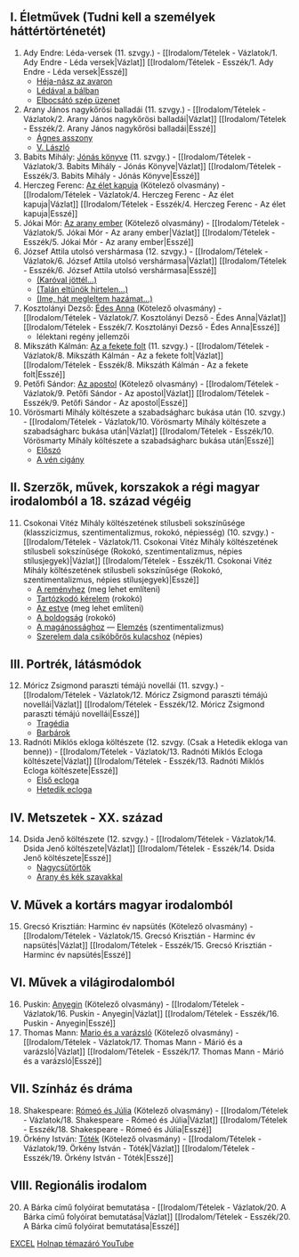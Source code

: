 ## I. Életművek (Tudni kell a személyek háttértörténetét)

1. Ady Endre: Léda-versek (11. szvgy.) - [[Irodalom/Tételek - Vázlatok/1. Ady Endre - Léda versek|Vázlat]] [[Irodalom/Tételek - Esszék/1. Ady Endre - Léda versek|Esszé]]
	- [Héja-nász az avaron](https://www.nkp.hu/tankonyv/irodalom_11_szoveggyujtemeny_nat2020/lecke_04_002?w=Héja-nász%20az%20avaron#section-76993480904)
	- [Lédával a bálban](https://www.nkp.hu/tankonyv/irodalom_11_szoveggyujtemeny_nat2020/lecke_04_002?w=Lédával%20a%20bálban#section-76993480914)
	- [Elbocsátó szép üzenet](https://www.nkp.hu/tankonyv/irodalom_11_szoveggyujtemeny_nat2020/lecke_04_002?w=Elbocsátó%20szép%20üzenet#section-76993480918)
2. Arany János nagykőrösi balladái (11. szvgy.) - [[Irodalom/Tételek - Vázlatok/2. Arany János nagykőrösi balladái|Vázlat]] [[Irodalom/Tételek - Esszék/2. Arany János nagykőrösi balladái|Esszé]]
	- [Ágnes asszony](https://www.nkp.hu/tankonyv/irodalom_11_szoveggyujtemeny_nat2020/lecke_03_001?w=Ágnes%20asszony#section-76921819982)
	- [V. László](https://www.nkp.hu/tankonyv/irodalom_11_szoveggyujtemeny_nat2020/lecke_03_001?w=V.%20László#section-76921819983)
3. Babits Mihály: [Jónás könyve](https://www.nkp.hu/tankonyv/irodalom_11_szoveggyujtemeny_nat2020/lecke_04_003?w=Jónás%20könyve#section-76993530624) (11. szvgy.) - [[Irodalom/Tételek - Vázlatok/3. Babits Mihály - Jónás Könyve|Vázlat]] [[Irodalom/Tételek - Esszék/3. Babits Mihály - Jónás Könyve|Esszé]]
4. Herczeg Ferenc: [Az élet kapuja](https://mek.oszk.hu/02500/02523/02523.htm) (Kötelező olvasmány) - [[Irodalom/Tételek - Vázlatok/4. Herczeg Ferenc - Az élet kapuja|Vázlat]] [[Irodalom/Tételek - Esszék/4. Herczeg Ferenc - Az élet kapuja|Esszé]]
5. Jókai Mór: [Az arany ember](https://mek.oszk.hu/00600/00688/html/index.htm) (Kötelező olvasmány) - [[Irodalom/Tételek - Vázlatok/5. Jókai Mór - Az arany ember|Vázlat]] [[Irodalom/Tételek - Esszék/5. Jókai Mór - Az arany ember|Esszé]]
6. József Attila utolsó vershármasa (12. szvgy.) - [[Irodalom/Tételek - Vázlatok/6. József Attila utolsó vershármasa|Vázlat]] [[Irodalom/Tételek - Esszék/6. József Attila utolsó vershármasa|Esszé]]
	- [(Karóval jöttél...)](https://www.nkp.hu/tankonyv/irodalom_12_szoveggyujtemeny_nat2020/lecke_03_007?w=(Karóval%20jöttél...)#section-93691519300)
	- [(Talán eltünök hirtelen...)](https://www.arcanum.com/hu/online-kiadvanyok/Verstar-verstar-otven-kolto-osszes-verse-2/jozsef-attila-1EE20/versek-1EE25/1937-1FC5C/talan-eltunok-hirtelen-1FDE1/)
	- [(Ime, hát megleltem hazámat...)](https://www.arcanum.com/hu/online-kiadvanyok/Verstar-verstar-otven-kolto-osszes-verse-2/jozsef-attila-1EE20/versek-1EE25/1937-1FC5C/ime-hat-megleltem-hazamat-1FDF2/)
7. Kosztolányi Dezső: [Édes Anna](https://mek.oszk.hu/04700/04772/04772.htm) (Kötelező olvasmány) - [[Irodalom/Tételek - Vázlatok/7. Kosztolányi Dezső - Édes Anna|Vázlat]] [[Irodalom/Tételek - Esszék/7. Kosztolányi Dezső - Édes Anna|Esszé]]
	- lélektani regény jellemzői
8. Mikszáth Kálmán: [Az a fekete folt](https://www.nkp.hu/tankonyv/irodalom_11_szoveggyujtemeny_nat2020/lecke_03_002?w=Az%20a%20fekete%20folt#section-76990868898) (11. szvgy.) - [[Irodalom/Tételek - Vázlatok/8. Mikszáth Kálmán - Az a fekete folt|Vázlat]] [[Irodalom/Tételek - Esszék/8. Mikszáth Kálmán - Az a fekete folt|Esszé]]
9. Petőfi Sándor: [Az apostol](https://www.arcanum.com/hu/online-kiadvanyok/Verstar-verstar-otven-kolto-osszes-verse-2/petofi-sandor-DFB2/1848-F625/az-apostol-F9A0/) (Kötelező olvasmány) - [[Irodalom/Tételek - Vázlatok/9. Petőfi Sándor - Az apostol|Vázlat]] [[Irodalom/Tételek - Esszék/9. Petőfi Sándor - Az apostol|Esszé]]
10. Vörösmarti Mihály költészete a szabadságharc bukása után (10. szvgy.) - [[Irodalom/Tételek - Vázlatok/10. Vörösmarty Mihály költészete a szabadságharc bukása után|Vázlat]] [[Irodalom/Tételek - Esszék/10. Vörösmarty Mihály költészete a szabadságharc bukása után|Esszé]]
	- [Előszó](https://www.nkp.hu/tankonyv/irodalom_10_szoveggyujtemeny_nat2020/lecke_07_001?w=Előszó#section-62731123976)
	- [A vén cigány](https://www.nkp.hu/tankonyv/irodalom_10_szoveggyujtemeny_nat2020/lecke_07_001?w=A%20vén%20cigány#section-62731123977)

## II. Szerzők, művek, korszakok a régi magyar irodalomból a 18. század végéig

11. Csokonai Vitéz Mihály költészetének stílusbeli sokszínűsége (klasszicizmus, szentimentalizmus, rokokó, népiesség) (10. szvgy.) - [[Irodalom/Tételek - Vázlatok/11. Csokonai Vitéz Mihály költészetének stílusbeli sokszínűsége (Rokokó, szentimentalizmus, népies stílusjegyek)|Vázlat]] [[Irodalom/Tételek - Esszék/11. Csokonai Vitéz Mihály költészetének stílusbeli sokszínűsége (Rokokó, szentimentalizmus, népies stílusjegyek)|Esszé]]
	- [A reményhez](https://www.nkp.hu/tankonyv/irodalom_10_szoveggyujtemeny_nat2020/lecke_04_003?w=A%20reményhez#section-62728497260) (meg lehet említeni)
	- [Tartózkodó kérelem](https://www.nkp.hu/tankonyv/irodalom_10_szoveggyujtemeny_nat2020/lecke_04_003?w=Tartózkodó%20kérelem#section-62728497258) (rokokó)
	- [Az estve](https://www.nkp.hu/tankonyv/irodalom_10_szoveggyujtemeny_nat2020/lecke_04_003?w=Az%20estve#section-62727272442) (meg lehet említeni)
	- [A boldogság](https://www.nkp.hu/tankonyv/irodalom_10_szoveggyujtemeny_nat2020/lecke_04_003?w=A%20boldogság#section-62737700734) (rokokó)
	- [A magánossághoz](https://www.arcanum.com/hu/online-kiadvanyok/Verstar-verstar-otven-kolto-osszes-verse-2/csokonai-vitez-mihaly-5088/1798-57D1/a-maganossaghoz-58DC/) — [Elemzés](https://blog.verselemzes.hu/jegyzet/csokonai-vitez-mihaly-a-maganossaghoz-elemzes/) (szentimentalizmus)
	- [Szerelem dala csikóbőrös kulacshoz](https://www.arcanum.com/hu/online-kiadvanyok/Verstar-verstar-otven-kolto-osszes-verse-2/csokonai-vitez-mihaly-5088/1802-5AC3/szerelemdal-5AFB/) (népies)

## III. Portrék, látásmódok

12. Móricz Zsigmond paraszti témájú novellái (11. szvgy.) - [[Irodalom/Tételek - Vázlatok/12. Móricz Zsigmond paraszti témájú novellái|Vázlat]] [[Irodalom/Tételek - Esszék/12. Móricz Zsigmond paraszti témájú novellái|Esszé]]
	- [Tragédia](https://www.nkp.hu/tankonyv/irodalom_11_szoveggyujtemeny_nat2020/lecke_04_005?w=Tragédia#section-80667749866)
	- [Barbárok](https://www.nkp.hu/tankonyv/irodalom_11_szoveggyujtemeny_nat2020/lecke_04_005?w=Barbárok#section-80667749867)
13. Radnóti Miklós ekloga költészete (12. szvgy. (Csak a Hetedik ekloga van benne)) - [[Irodalom/Tételek - Vázlatok/13. Radnóti Miklós Ecloga költészete|Vázlat]] [[Irodalom/Tételek - Esszék/13. Radnóti Miklós Ecloga költészete|Esszé]]
	- [Első ecloga](https://www.arcanum.com/hu/online-kiadvanyok/Szoveggyujtemeny-szoveggyujtemeny-1/a-xx-szazad-irodalma-9C3D/radnoti-miklos-1909-1944-A5A2/versei-A5A3/elso-ecloga-A601/)
	- [Hetedik ecloga](https://www.arcanum.com/hu/online-kiadvanyok/Szoveggyujtemeny-szoveggyujtemeny-1/a-xx-szazad-irodalma-9C3D/radnoti-miklos-1909-1944-A5A2/versei-A5A3/hetedik-ecloga-A66D/)

## IV. Metszetek - XX. század

14. Dsida Jenő költészete (12. szvgy.) - [[Irodalom/Tételek - Vázlatok/14. Dsida Jenő költészete|Vázlat]] [[Irodalom/Tételek - Esszék/14. Dsida Jenő költészete|Esszé]]
	- [Nagycsütörtök](https://www.nkp.hu/tankonyv/irodalom_12_szoveggyujtemeny_nat2020/lecke_03_003?w=Nagycsütörtök#section-93691410312)
	- [Arany és kék szavakkal](https://www.nkp.hu/tankonyv/irodalom_12_szoveggyujtemeny_nat2020/lecke_03_003?w=Arany%20és%20kék%20szavakkal#section-93691410313)

## V. Művek a kortárs magyar irodalomból

15. Grecsó Krisztián: Harminc év napsütés (Kötelező olvasmány) - [[Irodalom/Tételek - Vázlatok/15. Grecsó Krisztián - Harminc év napsütés|Vázlat]] [[Irodalom/Tételek - Esszék/15. Grecsó Krisztián - Harminc év napsütés|Esszé]]

## VI. Művek a világirodalomból

16. Puskin: [Anyegin](https://mek.oszk.hu/00400/00467/00467.htm) (Kötelező olvasmány) - [[Irodalom/Tételek - Vázlatok/16. Puskin - Anyegin|Vázlat]] [[Irodalom/Tételek - Esszék/16. Puskin - Anyegin|Esszé]]
17. Thomas Mann: [Mario és a varázsló](https://mek.oszk.hu/00400/00438/00438.htm) (Kötelező olvasmány) - [[Irodalom/Tételek - Vázlatok/17. Thomas Mann - Márió és a varázsló|Vázlat]] [[Irodalom/Tételek - Esszék/17. Thomas Mann - Márió és a varázsló|Esszé]]

## VII. Színház és dráma

18. Shakespeare: [Rómeó és Júlia](https://mek.oszk.hu/00400/00492/00492.htm) (Kötelező olvasmány) - [[Irodalom/Tételek - Vázlatok/18. Shakespeare - Rómeó és Júlia|Vázlat]] [[Irodalom/Tételek - Esszék/18. Shakespeare - Rómeó és Júlia|Esszé]]
19. Örkény István: [Tóték](https://mek.oszk.hu/06300/06350/06350.htm) (Kötelező olvasmány) - [[Irodalom/Tételek - Vázlatok/19. Örkény István - Tóték|Vázlat]] [[Irodalom/Tételek - Esszék/19. Örkény István - Tóték|Esszé]]

## VIII. Regionális irodalom

20. A Bárka című folyóirat bemutatása - [[Irodalom/Tételek - Vázlatok/20. A Bárka című folyóirat bemutatása|Vázlat]] [[Irodalom/Tételek - Esszék/20. A Bárka című folyóirat bemutatása|Esszé]]

[EXCEL](https://docs.google.com/spreadsheets/d/1K5xwfsoG6ySl_b9XUyrsScRTrm6zf2jc0u6_GXfR5hM/edit#gid=0)
[Holnap témazáró YouTube](https://www.youtube.com/@holnaptemazaro)
